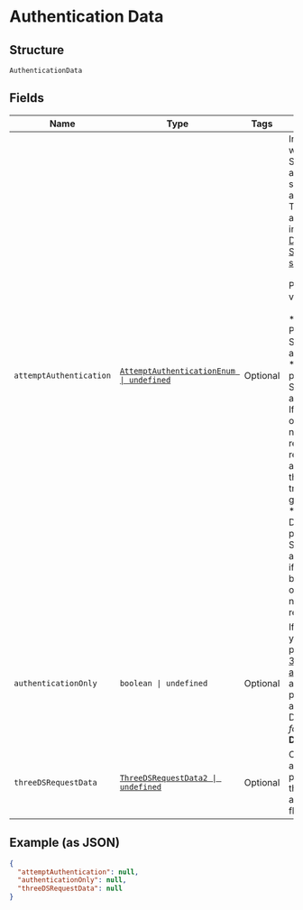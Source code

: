 
# Authentication Data

## Structure

`AuthenticationData`

## Fields

| Name | Type | Tags | Description |
|  --- | --- | --- | --- |
| `attemptAuthentication` | [`AttemptAuthenticationEnum \| undefined`](../../doc/models/attempt-authentication-enum.md) | Optional | Indicates when 3D Secure authentication should be attempted. This overrides all other rules, including [Dynamic 3D Secure settings](https://docs.adyen.com/risk-management/dynamic-3d-secure).<br><br>Possible values:<br><br>* **always**: Perform 3D Secure authentication.<br>* **never**: Don't perform 3D Secure authentication. If PSD2 SCA or other national regulations require authentication, the transaction gets declined.<br>* **preferNo**: Do not perform 3D Secure authentication if not required by PSD2 SCA or other national regulations. |
| `authenticationOnly` | `boolean \| undefined` | Optional | If set to true, you will only perform the [3D Secure 2 authentication](https://docs.adyen.com/online-payments/3d-secure/other-3ds-flows/authentication-only), and not the payment authorisation.<br>Default: *false**.<br>**Default**: `false` |
| `threeDSRequestData` | [`ThreeDSRequestData2 \| undefined`](../../doc/models/three-ds-request-data-2.md) | Optional | Object with additional parameters for the 3D Secure authentication flow. |

## Example (as JSON)

```json
{
  "attemptAuthentication": null,
  "authenticationOnly": null,
  "threeDSRequestData": null
}
```

